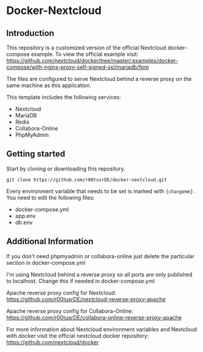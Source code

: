 # Docker-Nextcloud

## Introduction

This repository is a customized version of the official Nextcloud docker-compose example. To view the official example visit:
https://github.com/nextcloud/docker/tree/master/.examples/docker-compose/with-nginx-proxy-self-signed-ssl/mariadb/fpm

The files are configured to serve Nextcloud behind a reverse proxy on the same machine as this application.

This template includes the following services:
- Nextcloud
- MariaDB
- Redis
- Collabora-Online
- PhpMyAdmin

## Getting started

Start by cloning or downloading this repository.
```
git clone https://github.com/r00tusrDE/docker-nextcloud.git
```

Every environment variable that needs to be set is marked with ```{changeme}```.
You need to edit the following files:
- docker-compose.yml
- app.env
- db.env

## Additional Information

If you don't need phpmyadmin or collabora-online just delete the particular section in docker-compose.yml

I'm using Nextcloud behind a reverse proxy so all ports are only published to localhost. Change this if needed in docker-compose.yml

Apache reverse proxy config for Nextcloud: https://github.com/r00tusrDE/nextcloud-reverse-proxy-apache

Apache reverse proxy config for Collabora-Online: https://github.com/r00tusrDE/collabora-online-reverse-proxy-apache

For more information about Nextcloud environment variables and Nextcloud with docker visit the official nextcloud docker repository:
https://github.com/nextcloud/docker
